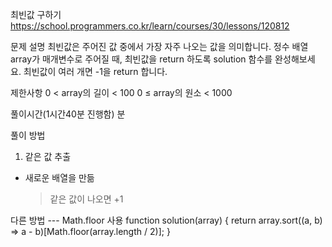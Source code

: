 최빈값 구하기
https://school.programmers.co.kr/learn/courses/30/lessons/120812

문제 설명
최빈값은 주어진 값 중에서 가장 자주 나오는 값을 의미합니다. 정수 배열 array가 매개변수로 주어질 때, 최빈값을 return 하도록 solution 함수를 완성해보세요. 최빈값이 여러 개면 -1을 return 합니다.

제한사항
0 < array의 길이 < 100
0 ≤ array의 원소 < 1000

풀이시간(1시간40분 진행함)
분

풀이 방법

1. 같은 값 추출

- 새로운 배열을 만듦
  > 같은 값이 나오면 +1

다른 방법
--- Math.floor 사용
function solution(array) {
return array.sort((a, b) => a - b)[Math.floor(array.length / 2)];
}
